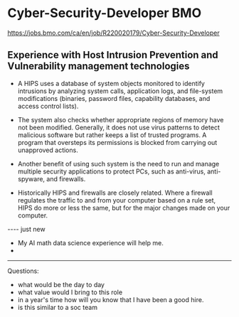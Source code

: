 # Cyber-Security-Developer BMO

https://jobs.bmo.com/ca/en/job/R220020179/Cyber-Security-Developer

## Experience with Host Intrusion Prevention and Vulnerability management technologies

- A HIPS uses a database of system objects monitored to identify intrusions by analyzing system calls, application logs,
and file-system modifications (binaries, password files, capability databases, and access control lists). 

- The system also checks whether appropriate regions of memory have not been modified. Generally, it does
not use virus patterns to detect malicious software but rather keeps a list of trusted programs.
A program that oversteps its permissions is blocked from carrying out unapproved actions.

- Another benefit of using such system is the need to run and manage
multiple security applications to protect PCs, such as anti-virus, anti-spyware, and firewalls.

- Historically HIPS and firewalls are closely related. Where a firewall regulates the traffic to and from your computer based on a rule set,
HIPS do more or less the same, but for the major changes made on your computer.




---- just new

- My AI math data science experience will help me.
- 


----

Questions:

- what would be the day to day
- what value would I bring to this role
- in a year's time how will you know that I have been a good hire.
- is this similar to a soc team

